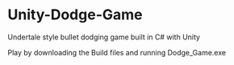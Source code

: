 # Unity-Dodge-Game
Undertale style bullet dodging game built in C# with Unity 

Play by downloading the Build files and running Dodge_Game.exe

